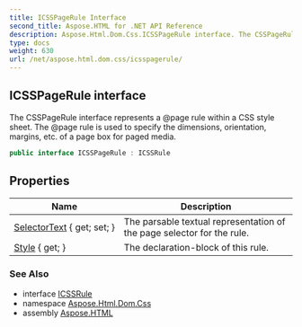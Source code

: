 ```yaml
---
title: ICSSPageRule Interface
second_title: Aspose.HTML for .NET API Reference
description: Aspose.Html.Dom.Css.ICSSPageRule interface. The CSSPageRule interface represents a page rule within a CSS style sheet. The page rule is used to specify the dimensions orientation margins etc. of a page box for paged media
type: docs
weight: 630
url: /net/aspose.html.dom.css/icsspagerule/
---
```

## ICSSPageRule interface

The CSSPageRule interface represents a @page rule within a CSS style sheet. The @page rule is used to specify the dimensions, orientation, margins, etc. of a page box for paged media.

```csharp
public interface ICSSPageRule : ICSSRule
```

## Properties

| Name | Description |
| --- | --- |
| [SelectorText](../../aspose.html.dom.css/icsspagerule/selectortext/) { get; set; } | The parsable textual representation of the page selector for the rule. |
| [Style](../../aspose.html.dom.css/icsspagerule/style/) { get; } | The declaration-block of this rule. |

### See Also

* interface [ICSSRule](../icssrule/)
* namespace [Aspose.Html.Dom.Css](../../aspose.html.dom.css/)
* assembly [Aspose.HTML](../../)
